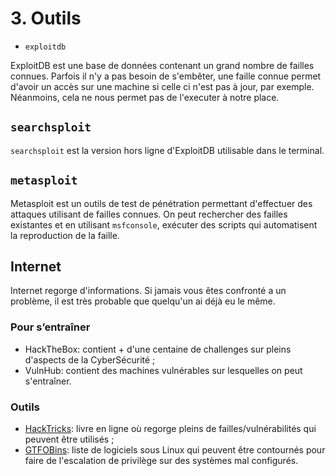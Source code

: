 # 3. Outils

- `exploitdb`

ExploitDB est une base de données contenant un grand nombre de failles connues. Parfois il n'y a pas besoin de s'embêter, une faille connue permet d'avoir un accès sur une machine si celle ci n'est pas à jour, par exemple. Néanmoins, cela ne nous permet pas de l'executer à notre place.

## `searchsploit`

`searchsploit` est la version hors ligne d'ExploitDB utilisable dans le terminal.

## `metasploit`

Metasploit est un outils de test de pénétration permettant d'effectuer des attaques utilisant de failles connues. On peut rechercher des failles existantes et en utilisant `msfconsole`, exécuter des scripts qui automatisent la reproduction de la faille.

## Internet

Internet regorge d'informations. Si jamais vous êtes confronté a un problème, il est très probable que quelqu'un ai déjà eu le même.

### Pour s’entraîner

- HackTheBox: contient + d'une centaine de challenges sur pleins d'aspects de la CyberSécurité ;
- VulnHub: contient des machines vulnérables sur lesquelles on peut s'entraîner.

### Outils

- [HackTricks](https://book.hacktricks.xyz/): livre en ligne où regorge pleins de failles/vulnérabilités qui peuvent être utilisés ;
- [GTFOBins](https://gtfobins.github.io/): liste de logiciels sous Linux qui peuvent être contournés pour faire de l'escalation de privilège sur des systèmes mal configurés.
